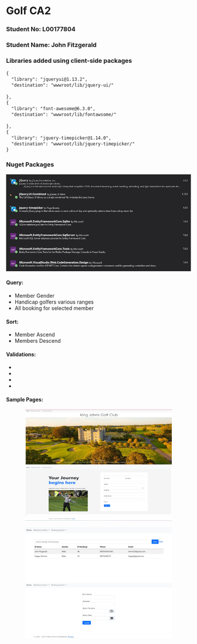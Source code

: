 
# Golf CA2

### Student No: L00177804

### Student Name: John Fitzgerald

### Libraries added using client-side packages

    {
      "library": "jqueryui@1.13.2",
      "destination": "wwwroot/lib/jquery-ui/"

    },
    {
      "library": "font-awesome@6.3.0",
      "destination": "wwwroot/lib/fontawsome/"

    },
    {
      "library": "jquery-timepicker@1.14.0",
      "destination": "wwwroot/lib/jquery-timepicker/"
    }

### Nuget Packages


![](/Misc/NugetPacks.jpg "Nuget Packages")

#### Query:

- Member Gender
- Handicap golfers various ranges
- All booking for selected member

#### Sort:

- Member Ascend
- Members Descend

#### Validations:

-
-
-
-

#### Sample Pages:

<p align="center">
  <img src="/Misc/home.jpg" alt="Image 1" width="400" height="150"style="display: inline-block;"/>
  <img src="/Misc/register.jpg" alt="Image 2" width="400" height="150"style="display: inline-block;"/>
</p>

<p align="center">
  <img src="/Misc/members.jpg" alt="Image 1" width="400" height="150"style="display: inline-block;"/>
  <img src="/Misc/booking.jpg" alt="Image 2" width="400" height="150"style="display: inline-block;"/>
</p>
